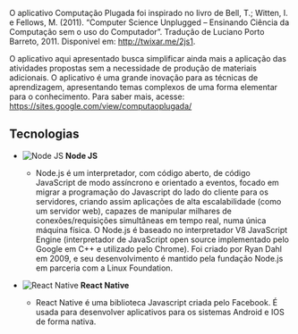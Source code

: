 O aplicativo Computação Plugada foi inspirado no livro de Bell, T.; Witten, I. e Fellows, M. (2011). “Computer Science Unplugged – Ensinando Ciência da Computação sem o uso do Computador”. Tradução de Luciano Porto Barreto, 2011. Disponivel em: <http://twixar.me/2js1>.

O aplicativo aqui apresentado busca simplificar ainda mais a aplicação das atividades propostas sem a necessidade de produção de materiais adicionais. O aplicativo é uma grande inovação para as técnicas de aprendizagem, apresentando temas complexos de uma forma elementar para o conhecimento.
Para saber mais, acesse: <https://sites.google.com/view/computaoplugada/>

## Tecnologias

* ![Node JS](https://freeicons.io/laravel/public/uploads/icons/png/8954758561551942278-64.png) **Node JS**
  - Node.js é um interpretador, com código aberto, de código JavaScript de modo assíncrono e orientado a eventos, focado em migrar a programação do Javascript do lado do cliente para os servidores, criando assim aplicações de alta escalabilidade (como um servidor web), capazes de manipular milhares de conexões/requisições simultâneas em tempo real, numa única máquina física. O Node.js é baseado no interpretador V8 JavaScript Engine (interpretador de JavaScript open source implementado pelo Google em C++ e utilizado pelo Chrome). Foi criado por Ryan Dahl em 2009, e seu desenvolvimento é mantido pela fundação Node.js em parceria com a Linux Foundation.
  
* ![React Native](https://freeicons.io/laravel/public/uploads/icons/png/20167174151551942641-64.png) **React Native**
  - React Native é uma biblioteca Javascript criada pelo Facebook. É usada para desenvolver aplicativos para os sistemas Android e IOS de forma nativa.
  